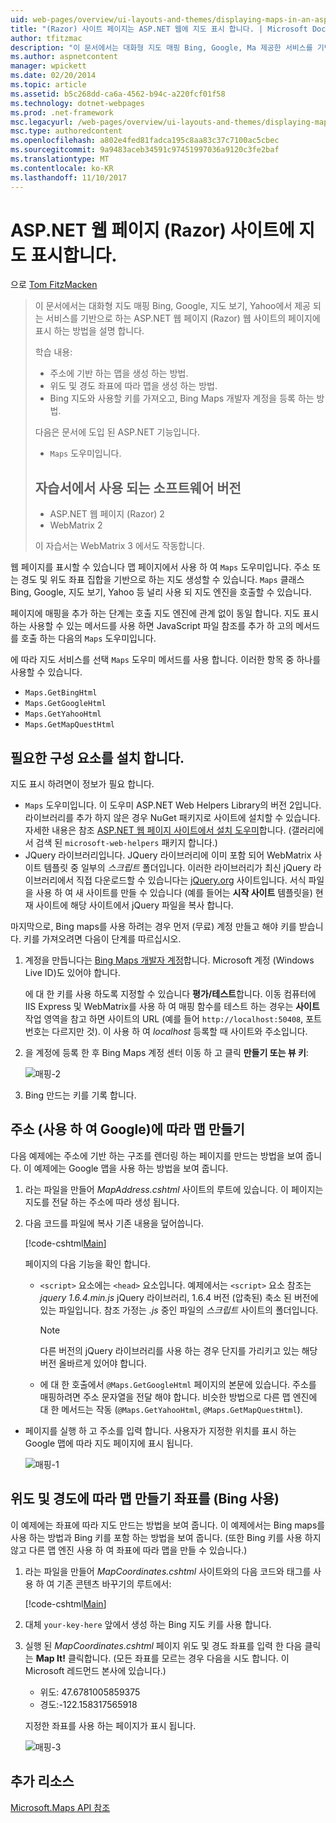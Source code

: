 ```yaml
---
uid: web-pages/overview/ui-layouts-and-themes/displaying-maps-in-an-aspnet-web-pages-site
title: "(Razor) 사이트 페이지는 ASP.NET 웹에 지도 표시 합니다. | Microsoft Docs"
author: tfitzmac
description: "이 문서에서는 대화형 지도 매핑 Bing, Google, Ma 제공한 서비스를 기반으로 하는 ASP.NET 웹 페이지 (Razor) 웹 사이트의 페이지에 표시 하는 방법에 설명..."
ms.author: aspnetcontent
manager: wpickett
ms.date: 02/20/2014
ms.topic: article
ms.assetid: b5c268dd-ca6a-4562-b94c-a220fcf01f58
ms.technology: dotnet-webpages
ms.prod: .net-framework
msc.legacyurl: /web-pages/overview/ui-layouts-and-themes/displaying-maps-in-an-aspnet-web-pages-site
msc.type: authoredcontent
ms.openlocfilehash: a802e4fed81fadca195c8aa83c37c7100ac5cbec
ms.sourcegitcommit: 9a9483aceb34591c97451997036a9120c3fe2baf
ms.translationtype: MT
ms.contentlocale: ko-KR
ms.lasthandoff: 11/10/2017
---
```

<a name="displaying-maps-in-an-aspnet-web-pages-razor-site"></a>ASP.NET 웹 페이지 (Razor) 사이트에 지도 표시합니다.
====================
으로 [Tom FitzMacken](https://github.com/tfitzmac)

> 이 문서에서는 대화형 지도 매핑 Bing, Google, 지도 보기, Yahoo에서 제공 되는 서비스를 기반으로 하는 ASP.NET 웹 페이지 (Razor) 웹 사이트의 페이지에 표시 하는 방법을 설명 합니다.
> 
> 학습 내용:
> 
> - 주소에 기반 하는 맵을 생성 하는 방법.
> - 위도 및 경도 좌표에 따라 맵을 생성 하는 방법.
> - Bing 지도와 사용할 키를 가져오고, Bing Maps 개발자 계정을 등록 하는 방법.
> 
> 다음은 문서에 도입 된 ASP.NET 기능입니다.
> 
> - `Maps` 도우미입니다.
>   
> 
> ## <a name="software-versions-used-in-the-tutorial"></a>자습서에서 사용 되는 소프트웨어 버전
> 
> 
> - ASP.NET 웹 페이지 (Razor) 2
> - WebMatrix 2
>   
> 
> 이 자습서는 WebMatrix 3 에서도 작동합니다.


웹 페이지를 표시할 수 있습니다 맵 페이지에서 사용 하 여 `Maps` 도우미입니다. 주소 또는 경도 및 위도 좌표 집합을 기반으로 하는 지도 생성할 수 있습니다. `Maps` 클래스 Bing, Google, 지도 보기, Yahoo 등 널리 사용 되 지도 엔진을 호출할 수 있습니다.

페이지에 매핑을 추가 하는 단계는 호출 지도 엔진에 관계 없이 동일 합니다. 지도 표시 하는 사용할 수 있는 메서드를 사용 하면 JavaScript 파일 참조를 추가 하 고의 메서드를 호출 하는 다음의 `Maps` 도우미입니다.

에 따라 지도 서비스를 선택 `Maps` 도우미 메서드를 사용 합니다. 이러한 항목 중 하나를 사용할 수 있습니다.

- `Maps.GetBingHtml`
- `Maps.GetGoogleHtml`
- `Maps.GetYahooHtml`
- `Maps.GetMapQuestHtml`

## <a name="installing-the-pieces-you-need"></a>필요한 구성 요소를 설치 합니다.

지도 표시 하려면이 정보가 필요 합니다.

- `Maps` 도우미입니다. 이 도우미 ASP.NET Web Helpers Library의 버전 2입니다. 라이브러리를 추가 하지 않은 경우 NuGet 패키지로 사이트에 설치할 수 있습니다. 자세한 내용은 참조 [ASP.NET 웹 페이지 사이트에서 설치 도우미](https://go.microsoft.com/fwlink/?LinkId=252372)합니다. (갤러리에서 검색 된 `microsoft-web-helpers` 패키지 합니다.)
- JQuery 라이브러리입니다. JQuery 라이브러리에 이미 포함 되어 WebMatrix 사이트 템플릿 중 일부의 *스크립트* 폴더입니다. 이러한 라이브러리가 최신 jQuery 라이브러리에서 직접 다운로드할 수 있습니다는 [jQuery.org](http://jQuery.org) 사이트입니다. 서식 파일을 사용 하 여 새 사이트를 만들 수 있습니다 (예를 들어는 **시작 사이트** 템플릿을) 현재 사이트에 해당 사이트에서 jQuery 파일을 복사 합니다.

마지막으로, Bing maps를 사용 하려는 경우 먼저 (무료) 계정 만들고 해야 키를 받습니다. 키를 가져오려면 다음이 단계를 따르십시오.

1. 계정을 만듭니다는 [Bing Maps 개발자 계정](https://www.microsoft.com/maps/developers/web.aspx)합니다. Microsoft 계정 (Windows Live ID)도 있어야 합니다.

    에 대 한 키를 사용 하도록 지정할 수 있습니다 **평가/테스트**합니다. 이동 컴퓨터에 IIS Express 및 WebMatrix를 사용 하 여 매핑 함수를 테스트 하는 경우는 **사이트** 작업 영역을 참고 하면 사이트의 URL (예를 들어 `http://localhost:50408`, 포트 번호는 다르지만 것). 이 사용 하 여 *localhost* 등록할 때 사이트와 주소입니다.
2. 을 계정에 등록 한 후 Bing Maps 계정 센터 이동 하 고 클릭 **만들기 또는 뷰 키**:

    ![매핑-2](displaying-maps-in-an-aspnet-web-pages-site/_static/image1.png)
3. Bing 만드는 키를 기록 합니다.

## <a name="creating-a-map-based-on-an-address-using-google"></a>주소 (사용 하 여 Google)에 따라 맵 만들기

다음 예제에는 주소에 기반 하는 구조를 렌더링 하는 페이지를 만드는 방법을 보여 줍니다. 이 예제에는 Google 맵을 사용 하는 방법을 보여 줍니다.

1. 라는 파일을 만들어 *MapAddress.cshtml* 사이트의 루트에 있습니다. 이 페이지는 지도를 전달 하는 주소에 따라 생성 됩니다.
2. 다음 코드를 파일에 복사 기존 내용을 덮어씁니다.

    [!code-cshtml[Main](displaying-maps-in-an-aspnet-web-pages-site/samples/sample1.cshtml)]

    페이지의 다음 기능을 확인 합니다.

    - `<script>` 요소에는 `<head>` 요소입니다. 예제에서는 `<script>` 요소 참조는 *jquery 1.6.4.min.js* jQuery 라이브러리, 1.6.4 버전 (압축된) 축소 된 버전에 있는 파일입니다. 참조 가정는 *.js* 중인 파일의 *스크립트* 사이트의 폴더입니다. 

        > [!NOTE]
        > 다른 버전의 jQuery 라이브러리를 사용 하는 경우 단지를 가리키고 있는 해당 버전 올바르게 있어야 합니다.
    - 에 대 한 호출에서 `@Maps.GetGoogleHtml` 페이지의 본문에 있습니다. 주소를 매핑하려면 주소 문자열을 전달 해야 합니다. 비슷한 방법으로 다른 맵 엔진에 대 한 메서드는 작동 (`@Maps.GetYahooHtml`, `@Maps.GetMapQuestHtml`).
- 페이지를 실행 하 고 주소를 입력 합니다. 사용자가 지정한 위치를 표시 하는 Google 맵에 따라 지도 페이지에 표시 됩니다.

    ![매핑-1](displaying-maps-in-an-aspnet-web-pages-site/_static/image2.png)

## <a name="creating-a-map-based-on-latitude-and-longitude-coordinates-using-bing"></a>위도 및 경도에 따라 맵 만들기 좌표를 (Bing 사용)

이 예제에는 좌표에 따라 지도 만드는 방법을 보여 줍니다. 이 예제에서는 Bing maps를 사용 하는 방법과 Bing 키를 포함 하는 방법을 보여 줍니다. (또한 Bing 키를 사용 하지 않고 다른 맵 엔진 사용 하 여 좌표에 따라 맵을 만들 수 있습니다.)

1. 라는 파일을 만들어 *MapCoordinates.cshtml* 사이트와의 다음 코드와 태그를 사용 하 여 기존 콘텐츠 바꾸기의 루트에서:

    [!code-cshtml[Main](displaying-maps-in-an-aspnet-web-pages-site/samples/sample2.cshtml)]
2. 대체 `your-key-here` 앞에서 생성 하는 Bing 지도 키를 사용 합니다.
3. 실행 된 *MapCoordinates.cshtml* 페이지 위도 및 경도 좌표를 입력 한 다음 클릭는 **Map It!** 클릭합니다. (모든 좌표를 모르는 경우 다음을 시도 합니다. 이 Microsoft 레드먼드 본사에 있습니다.)

    - 위도: 47.6781005859375
    - 경도:-122.158317565918

    지정한 좌표를 사용 하는 페이지가 표시 됩니다.

    ![매핑-3](displaying-maps-in-an-aspnet-web-pages-site/_static/image3.png)

<a id="Additional_Resources"></a>
## <a name="additional-resources"></a>추가 리소스


[Microsoft.Maps API 참조](https://msdn.microsoft.com/en-us/library/gg427611.aspx)
